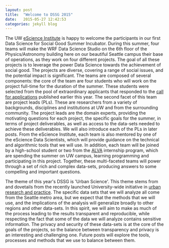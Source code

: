 ```yaml
---
layout: post
title:  "Welcome to DSSG 2015"
date:   2015-05-27 12:42:53
categories: jekyll blog
---
```


The UW [eScience Institute][escience] is happy to welcome the participants in our first Data Science for Social Good Summer Incubator. During this summer, four teams will make the WRF Data Science Studio on the 6th floor of the Physics/Astronomy building here on our beautiful Seattle campus their base of operations, as they work on four different projects. The goal of all these projects is to leverage the power Data Science towards the achievement of social good. The projects are diverse, covering a range of social issues, and the potential impact is significant. The teams are composed of several components: the core of the team are four students who will work on the project full-time for the duration of the summer. These students were selected from the pool of extraordinary applicants that responded to the [call for applications](http://escience.washington.edu/what-we-do/data-science-for-social-good) published earlier this year. The second facet of this team are project leads (PLs). These are researchers from a variety of backgrounds, disciplines and institutions at UW and from the surrounding community. The project leads are the domain experts, providing the motivating questions for each project, the specific goals for the summer, in terms of project deliverables, as well as access to the data-sets needed to achieve these deliverables. We will also introduce each of the PLs in later posts. From the eScience Institute, each team is also mentored by one of the eScience Data Scientists, which will provide guidance on the technical and algorithmic tools that we will use. In addition, each team will be joined by a high-school student or two from the [ALVA](http://depts.washington.edu/genomics/hsprog/hswrksps.shtml) internship program, which are spending the summer on UW campus, learning programming and participating in this project. Together, these multi-faceted teams will power through a set of rich and complex data-sets, producing answers to some compelling and important questions.

The theme of this year's DSSG is 'Urban Science'. This theme stems from and dovetails from the recently launched University-wide initiative in [urban research and practice](urban-uw). The specific data sets that we will analyze all come from the Seattle metro area, but we expect that the methods that we will use, and the implications of the analysis will generalize broadly to other regions and other data-sets. In this spirit, we will aim to make as much of the process leading to the results transparent and reproducible, while respecting the fact that some of the data we will analyze contains sensitive information. The privacy and security of these data-sets is at the core of the goals of the projects, so the balance between transparency and privacy is an interesting and challenging one. Future posts will explore the tools, processes and methods that we use to balance between them.


[escience]:    http://escience.washington.edu
[urban-uw]:    http://urban.uw.edu